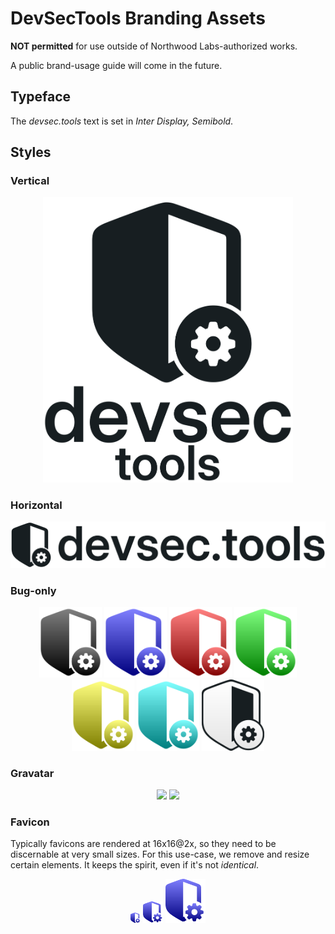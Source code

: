 # DevSecTools Branding Assets

**NOT permitted** for use outside of Northwood Labs-authorized works.

A public brand-usage guide will come in the future.

## Typeface

The _devsec.tools_ text is set in _Inter Display, Semibold_.

## Styles

### Vertical

<div align="center">
  <picture>
    <source media="(prefers-color-scheme: dark)" srcset="dst-vertical-dark-mostly-white-transparent.svg" width="400">
    <img src="dst-vertical-light-mostly-black-transparent.svg" width="400">
  </picture>
</div>

### Horizontal

<div align="center">
  <picture>
    <source media="(prefers-color-scheme: dark)" srcset="dst-horizontal-dark-mostly-white-transparent.svg" width="700">
    <img src="dst-horizontal-light-mostly-black-transparent.svg" width="700">
  </picture>
</div>

### Bug-only

<div align="center">
  <picture>
    <source media="(prefers-color-scheme: dark)" srcset="dst-favicon-light-charcoal-transparent.svg" width="100">
    <img src="dst-favicon-light-charcoal-transparent.svg" width="100">
  </picture>
  <picture>
    <source media="(prefers-color-scheme: dark)" srcset="dst-favicon-light-grape-transparent.svg" width="100">
    <img src="dst-favicon-light-grape-transparent.svg" width="100">
  </picture>
  <picture>
    <source media="(prefers-color-scheme: dark)" srcset="dst-favicon-light-ruby-transparent.svg" width="100">
    <img src="dst-favicon-light-ruby-transparent.svg" width="100">
  </picture>
  <picture>
    <source media="(prefers-color-scheme: dark)" srcset="dst-favicon-light-lime-transparent.svg" width="100">
    <img src="dst-favicon-light-lime-transparent.svg" width="100">
  </picture>
  <picture>
    <source media="(prefers-color-scheme: dark)" srcset="dst-favicon-light-lemon-transparent.svg" width="100">
    <img src="dst-favicon-light-lemon-transparent.svg" width="100">
  </picture>
  <picture>
    <source media="(prefers-color-scheme: dark)" srcset="dst-favicon-light-bubblegum-transparent.svg" width="100">
    <img src="dst-favicon-light-bubblegum-transparent.svg" width="100">
  </picture>
  <picture>
    <source media="(prefers-color-scheme: dark)" srcset="dst-favicon-dark-mostly-white-transparent.svg" width="100">
    <img src="dst-favicon-dark-mostly-white-transparent.svg" width="100">
  </picture>
</div>

### Gravatar

<div align="center">
  <img src="gravatar-white-square-512.png" width="128">
  <img src="gravatar-gray-square-512.png" width="128">
</div>

### Favicon

Typically favicons are rendered at 16x16@2x, so they need to be discernable at very small sizes. For this use-case, we remove and resize certain elements. It keeps the spirit, even if it's not _identical_.

<div align="center">
  <img src="dst-favicon.svg" width="16">
  <img src="dst-favicon.svg" width="32">
  <img src="dst-favicon.svg" width="64">
</div>
